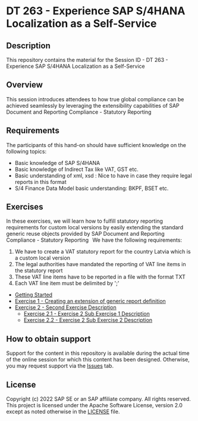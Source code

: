 # DT 263 - Experience SAP S/4HANA Localization as a Self-Service 

## Description

This repository contains the material for the Session ID - DT 263 - Experience SAP S/4HANA Localization as a Self-Service 

## Overview

This session introduces attendees to how true global compliance can be achieved seamlessly by leveraging the extensibility capabilities of SAP Document and Reporting Compliance - Statutory Reporting 

## Requirements

The participants of this hand-on should have sufficient knowledge on the following topics: 
- Basic knowledge of SAP S/4HANA 
- Basic knowledge of Indirect Tax like VAT, GST etc. 
- Basic understanding of xml, xsd : Nice to have in case they require legal reports in this format 
- S/4 Finance Data Model basic understanding: BKPF, BSET etc. 

## Exercises

In these exercises, we will learn how to fulfill statutory reporting requirements for custom local versions by easily extending the standard generic reuse objects provided by SAP Document and Reporting Compliance - Statutory Reporting   We have the following requirements:  

1. We have to create a VAT statutory report for the country Latvia which is a custom local version
2. The legal authorities have mandated the reporting of VAT line items in the statutory report
3. These VAT line items have to be reported in a file with the format TXT
4. Each VAT line item must be delimited by ';'

- [Getting Started](exercises/ex0/)
- [Exercise 1 - Creating an extension of generic report definition](exercises/ex1/)
- [Exercise 2 - Second Exercise Description](exercises/ex2/)
    - [Exercise 2.1 - Exercise 2 Sub Exercise 1 Description](exercises/ex2#exercise-21-sub-exercise-1-description)
    - [Exercise 2.2 - Exercise 2 Sub Exercise 2 Description](exercises/ex2#exercise-22-sub-exercise-2-description)

## How to obtain support

Support for the content in this repository is available during the actual time of the online session for which this content has been designed. Otherwise, you may request support via the [Issues](../../issues) tab.

## License
Copyright (c) 2022 SAP SE or an SAP affiliate company. All rights reserved. This project is licensed under the Apache Software License, version 2.0 except as noted otherwise in the [LICENSE](LICENSES/Apache-2.0.txt) file.
